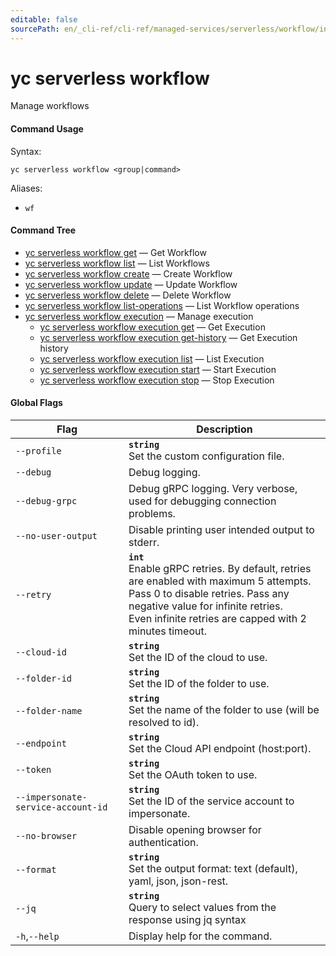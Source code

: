 ```yaml
---
editable: false
sourcePath: en/_cli-ref/cli-ref/managed-services/serverless/workflow/index.md
---
```


# yc serverless workflow

Manage workflows

#### Command Usage

Syntax: 

`yc serverless workflow <group|command>`

Aliases: 

- `wf`

#### Command Tree

- [yc serverless workflow get](get.md) — Get Workflow
- [yc serverless workflow list](list.md) — List Workflows
- [yc serverless workflow create](create.md) — Create Workflow
- [yc serverless workflow update](update.md) — Update Workflow
- [yc serverless workflow delete](delete.md) — Delete Workflow
- [yc serverless workflow list-operations](list-operations.md) — List Workflow operations
- [yc serverless workflow execution](execution/index.md) — Manage execution
	- [yc serverless workflow execution get](execution/get.md) — Get Execution
	- [yc serverless workflow execution get-history](execution/get-history.md) — Get Execution history
	- [yc serverless workflow execution list](execution/list.md) — List Execution
	- [yc serverless workflow execution start](execution/start.md) — Start Execution
	- [yc serverless workflow execution stop](execution/stop.md) — Stop Execution

#### Global Flags

| Flag | Description |
|----|----|
|`--profile`|<b>`string`</b><br/>Set the custom configuration file.|
|`--debug`|Debug logging.|
|`--debug-grpc`|Debug gRPC logging. Very verbose, used for debugging connection problems.|
|`--no-user-output`|Disable printing user intended output to stderr.|
|`--retry`|<b>`int`</b><br/>Enable gRPC retries. By default, retries are enabled with maximum 5 attempts.<br/>Pass 0 to disable retries. Pass any negative value for infinite retries.<br/>Even infinite retries are capped with 2 minutes timeout.|
|`--cloud-id`|<b>`string`</b><br/>Set the ID of the cloud to use.|
|`--folder-id`|<b>`string`</b><br/>Set the ID of the folder to use.|
|`--folder-name`|<b>`string`</b><br/>Set the name of the folder to use (will be resolved to id).|
|`--endpoint`|<b>`string`</b><br/>Set the Cloud API endpoint (host:port).|
|`--token`|<b>`string`</b><br/>Set the OAuth token to use.|
|`--impersonate-service-account-id`|<b>`string`</b><br/>Set the ID of the service account to impersonate.|
|`--no-browser`|Disable opening browser for authentication.|
|`--format`|<b>`string`</b><br/>Set the output format: text (default), yaml, json, json-rest.|
|`--jq`|<b>`string`</b><br/>Query to select values from the response using jq syntax|
|`-h`,`--help`|Display help for the command.|
